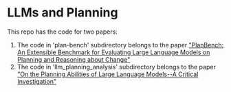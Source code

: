 # LLMs and Planning

This repo has the code for two papers:
1. The code in 'plan-bench' subdirectory belongs to the paper ["PlanBench: An Extensible Benchmark for Evaluating Large Language Models on Planning and Reasoning about Change"](plan-bench/)
2. The code in 'llm_planning_analysis' subdirectory belongs to the paper ["On the Planning Abilities of Large Language Models--A Critical Investigation"](https://arxiv.org/abs/2305.15771)
